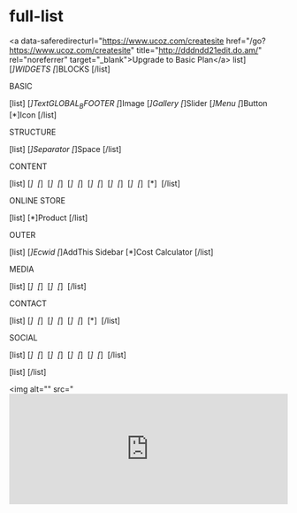 # full-list
 &lt;a data-saferedirecturl="https://www.ucoz.com/createsite href="/go?https://www.ucoz.com/createsite"  title="http://dddndd21edit.do.am/" rel="noreferrer" target="_blank">Upgrade to Basic Plan&lt;/a> 
list]
 [*]WIDGETS</li>
 [*]BLOCKS</li>
[/list]

BASIC

[list]
 [*]Text</li>$GLOBAL_BFOOTER$
 [*]Image</li>
 [*]Gallery</li>
 [*]Slider</li>
 [*]Menu</li>
 [*]Button</li>
 [*]Icon</li>
[/list]

STRUCTURE

[list]
 [*]Separator</li>
 [*]Space</li>
[/list]

CONTENT

[list]
 [*]&nbsp;</li>
 [*]&nbsp;</li>
 [*]&nbsp;</li>
 [*]&nbsp;</li>
 [*]&nbsp;</li>
 [*]&nbsp;</li>
 [*]&nbsp;</li>
 [*]&nbsp;</li>
 [*]&nbsp;</li>
 [*]&nbsp;</li>
 [*]&nbsp;</li>
 [*]&nbsp;</li>
 [*]&nbsp;</li>
[/list]

ONLINE STORE

[list]
 [*]Product</li>
[/list]

OUTER

[list]
 [*]Ecwid</li>
 [*]AddThis Sidebar</li>
 [*]Cost Сalculator</li>
[/list]

MEDIA

[list]
 [*]&nbsp;</li>
 [*]&nbsp;</li>
 [*]&nbsp;</li>
 [*]&nbsp;</li>
[/list]

CONTACT

[list]
 [*]&nbsp;</li>
 [*]&nbsp;</li>
 [*]&nbsp;</li>
 [*]&nbsp;</li>
 [*]&nbsp;</li>
 [*]&nbsp;</li>
 [*]&nbsp;</li>
[/list]

SOCIAL

[list]
 [*]&nbsp;</li>
 [*]&nbsp;</li>
 [*]&nbsp;</li>
 [*]&nbsp;</li>
 [*]&nbsp;</li>
 [*]&nbsp;</li>
 [*]&nbsp;</li>
 [*]&nbsp;</li>
[/list]

[list]
[/list]

<img alt="" src=" <td id="playleft" valign="top"><iframe border="0" frameborder="0" height="200" marginheight="0" marginwidth="0" scrolling="no" src="https://vip4.ddyunbo.com/share/UAy09xZ4YBUNlzjY" width="100%"></iframe></td>
